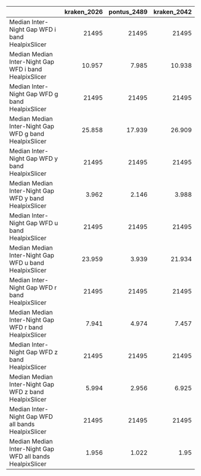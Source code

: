 |                                                           |   kraken_2026 |   pontus_2489 |   kraken_2042 |
|:----------------------------------------------------------|--------------:|--------------:|--------------:|
| Median Inter-Night Gap WFD i band HealpixSlicer           |     21495     |     21495     |     21495     |
| Median Median Inter-Night Gap WFD i band HealpixSlicer    |        10.957 |         7.985 |        10.938 |
| Median Inter-Night Gap WFD g band HealpixSlicer           |     21495     |     21495     |     21495     |
| Median Median Inter-Night Gap WFD g band HealpixSlicer    |        25.858 |        17.939 |        26.909 |
| Median Inter-Night Gap WFD y band HealpixSlicer           |     21495     |     21495     |     21495     |
| Median Median Inter-Night Gap WFD y band HealpixSlicer    |         3.962 |         2.146 |         3.988 |
| Median Inter-Night Gap WFD u band HealpixSlicer           |     21495     |     21495     |     21495     |
| Median Median Inter-Night Gap WFD u band HealpixSlicer    |        23.959 |         3.939 |        21.934 |
| Median Inter-Night Gap WFD r band HealpixSlicer           |     21495     |     21495     |     21495     |
| Median Median Inter-Night Gap WFD r band HealpixSlicer    |         7.941 |         4.974 |         7.457 |
| Median Inter-Night Gap WFD z band HealpixSlicer           |     21495     |     21495     |     21495     |
| Median Median Inter-Night Gap WFD z band HealpixSlicer    |         5.994 |         2.956 |         6.925 |
| Median Inter-Night Gap WFD all bands HealpixSlicer        |     21495     |     21495     |     21495     |
| Median Median Inter-Night Gap WFD all bands HealpixSlicer |         1.956 |         1.022 |         1.95  |
